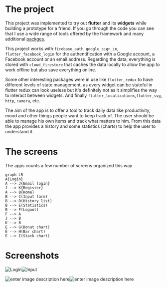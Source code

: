# The project

This project was implemented to try out **flutter** and its **widgets** while building a prototype for a friend. If you go through the code you can see that I use a wide range of tools offered by the framework and many additional [packges](https://pub.dev/packages/). 

This project works with `firebase_auth`,  `google_sign_in`,  `flutter_facebook_login` for the authentification with a Google account, a Facebook account or an email address. Regarding the data, everything is stored with `cloud_firestore` that caches the data locally to allow the app to work offline but also save everything online. 

Some other interesting packages were in use like `flutter_redux` to have different levels of state management, as every widget can be stateful in flutter redux can look useless but it's definitely not as it simplifies the way to interact between widgets. And finally `flutter_localizations`,`flutter_svg`, `http`, `camera`, etc.

The aim of the app is to offer a tool to track daily data like productivity, mood and other things people want to keep track of. The user should be able to manage his own items and track what matters to him. From this data the app provides a history and some statistics (charts) to help the user to understand it.

# The screens

The apps counts a few number of screens organized this way

```mermaid
graph LR
A{Login} 
A --> J{Email login}
J --> K{Register}
A --> B{Home}
B --> C(Input form)
B --> D(History list)
B --> E(Statistics)
B --> F(Logout)
F --> A
J --> B
K --> B
E --> G(Donut chart)
E --> H(Bar chart)
E --> I(Stack chart)
```
# Screenshots

![Login](http://drive.google.com/uc?export=view&id=1Swcbmm_ldAKZdhhchN4SKMFJ7KA86vrs)![Input](http://drive.google.com/uc?export=view&id=1l68pBh4mPzhl-Bm-xgQFlvSayfCsRwgC)

![enter image description here](http://drive.google.com/uc?export=view&id=1xwWoAHsOepfdhiplWI7YlqCrv7zWhG5h)![enter image description here](http://drive.google.com/uc?export=view&id=1GlH1t1TTWk4k5Fwc9dbcAVZdK0iYxxRw)